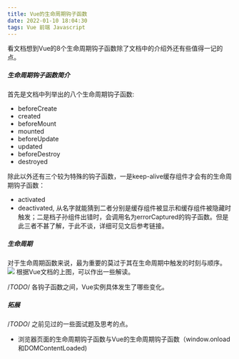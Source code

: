 ```yaml
---
title: Vue的生命周期钩子函数
date: 2022-01-10 18:04:30
tags: Vue 前端 Javascript
---
```

看文档想到Vue的8个生命周期钩子函数除了文档中的介绍外还有些值得一记的点。
<!--more-->
##### 生命周期钩子函数简介
首先是文档中列举出的八个生命周期钩子函数:
* beforeCreate
* created
* beforeMount
* mounted
* beforeUpdate
* updated
* beforeDestroy
* destroyed

除此以外还有三个较为特殊的钩子函数，一是keep-alive缓存组件才会有的生命周期钩子函数：
* activated
* deactivated,
从名字就能猜到二者分别是缓存组件被显示和缓存组件被隐藏时触发；二是档子孙组件出错时，会调用名为errorCaptured的钩子函数。但是此三者不甚了解，于此不谈，详细可见文后参考链接。
##### 生命周期
对于生命周期函数来说，最为重要的莫过于其在生命周期中触发的时刻与顺序。
![](https://kylinnnnn.github.io/img/20220110-Vue的生命周期钩子函数01.png)
根据Vue文档的上图，可以作出一些解读。

/*TODO*/
各钩子函数之间，Vue实例具体发生了哪些变化。
##### 拓展
/*TODO*/
之前见过的一些面试题及思考的点。
* 浏览器页面的生命周期钩子函数与Vue的生命周期钩子函数（window.onload和DOMContentLoaded)
